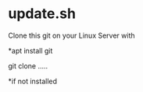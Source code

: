 # update.sh

Clone this git on your Linux Server with

*apt install git

git clone .....



*if not installed
